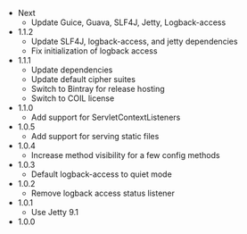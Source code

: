 - Next
    - Update Guice, Guava, SLF4J, Jetty, Logback-access
- 1.1.2
    - Update SLF4J, logback-access, and jetty dependencies
    - Fix initialization of logback access
- 1.1.1
    - Update dependencies
    - Update default cipher suites
    - Switch to Bintray for release hosting
    - Switch to COIL license
- 1.1.0
    - Add support for ServletContextListeners
- 1.0.5
    - Add support for serving static files
- 1.0.4
    - Increase method visibility for a few config methods
- 1.0.3
    - Default logback-access to quiet mode
- 1.0.2
    - Remove logback access status listener
- 1.0.1
    - Use Jetty 9.1
- 1.0.0
